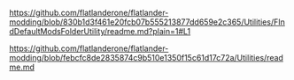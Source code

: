 https://github.com/flatlanderone/flatlander-modding/blob/830b1d3f461e20fcb07b555213877dd659e2c365/Utilities/FIndDefaultModsFolderUtility/readme.md?plain=1#L1




https://github.com/flatlanderone/flatlander-modding/blob/febcfc8de2835874c9b510e1350f15c61d17c72a/Utilities/readme.md